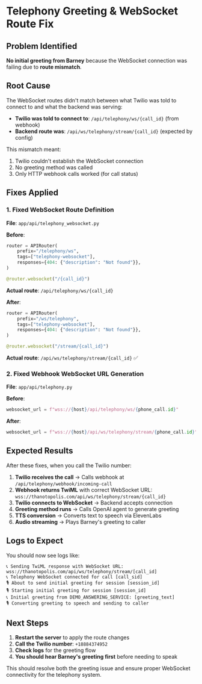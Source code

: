 # Telephony Greeting & WebSocket Route Fix

## Problem Identified
**No initial greeting from Barney** because the WebSocket connection was failing due to **route mismatch**.

## Root Cause
The WebSocket routes didn't match between what Twilio was told to connect to and what the backend was serving:

- **Twilio was told to connect to**: `/api/telephony/ws/{call_id}` (from webhook)
- **Backend route was**: `/api/ws/telephony/stream/{call_id}` (expected by config)

This mismatch meant:
1. Twilio couldn't establish the WebSocket connection
2. No greeting method was called
3. Only HTTP webhook calls worked (for call status)

## Fixes Applied

### 1. Fixed WebSocket Route Definition
**File**: `app/api/telephony_websocket.py`

**Before**:
```python
router = APIRouter(
    prefix="/telephony/ws",
    tags=["telephony-websocket"],
    responses={404: {"description": "Not found"}},
)

@router.websocket("/{call_id}")
```
**Actual route**: `/api/telephony/ws/{call_id}`

**After**:
```python
router = APIRouter(
    prefix="/ws/telephony",
    tags=["telephony-websocket"],
    responses={404: {"description": "Not found"}},
)

@router.websocket("/stream/{call_id}")
```
**Actual route**: `/api/ws/telephony/stream/{call_id}` ✅

### 2. Fixed Webhook WebSocket URL Generation
**File**: `app/api/telephony.py`

**Before**:
```python
websocket_url = f"wss://{host}/api/telephony/ws/{phone_call.id}"
```

**After**:
```python
websocket_url = f"wss://{host}/api/ws/telephony/stream/{phone_call.id}"
```

## Expected Results

After these fixes, when you call the Twilio number:

1. **Twilio receives the call** → Calls webhook at `/api/telephony/webhook/incoming-call`
2. **Webhook returns TwiML** with correct WebSocket URL: `wss://thanotopolis.com/api/ws/telephony/stream/{call_id}`
3. **Twilio connects to WebSocket** → Backend accepts connection
4. **Greeting method runs** → Calls OpenAI agent to generate greeting
5. **TTS conversion** → Converts text to speech via ElevenLabs
6. **Audio streaming** → Plays Barney's greeting to caller

## Logs to Expect

You should now see logs like:
```
📞 Sending TwiML response with WebSocket URL: wss://thanotopolis.com/api/ws/telephony/stream/[call_id]
📞 Telephony WebSocket connected for call [call_sid]
🎙️ About to send initial greeting for session [session_id]
🎙️ Starting initial greeting for session [session_id]
📞 Initial greeting from DEMO_ANSWERING_SERVICE: [greeting_text]
🎙️ Converting greeting to speech and sending to caller
```

## Next Steps

1. **Restart the server** to apply the route changes
2. **Call the Twilio number**: `+18884374952`
3. **Check logs** for the greeting flow
4. **You should hear Barney's greeting first** before needing to speak

This should resolve both the greeting issue and ensure proper WebSocket connectivity for the telephony system.